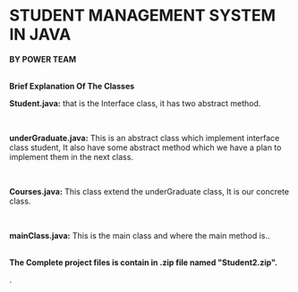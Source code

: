 # STUDENT MANAGEMENT SYSTEM IN JAVA


**BY POWER TEAM**<br><br>

**Brief Explanation Of The Classes**<br>

**Student.java:** that is the Interface  class, it has two abstract method. 

<br>

**underGraduate.java:** This is an abstract class  which implement interface class student, It also have some abstract method which we have a plan to implement them in the next class.

<br>

**Courses.java:** This class extend the underGraduate class, It is our concrete class.

<br>

**mainClass.java:** This is the main class and where the main method is..


<br>**The Complete project files is contain in .zip file named "Student2.zip".**

.


